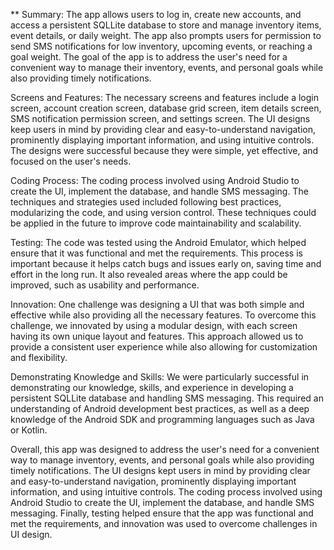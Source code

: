 ** Summary:
The app allows users to log in, create new accounts, and access a persistent SQLLite database to store and manage inventory items, event details, or daily weight. The app also prompts users for permission to send SMS notifications for low inventory, upcoming events, or reaching a goal weight. The goal of the app is to address the user's need for a convenient way to manage their inventory, events, and personal goals while also providing timely notifications.

Screens and Features:
The necessary screens and features include a login screen, account creation screen, database grid screen, item details screen, SMS notification permission screen, and settings screen. The UI designs keep users in mind by providing clear and easy-to-understand navigation, prominently displaying important information, and using intuitive controls. The designs were successful because they were simple, yet effective, and focused on the user's needs.

Coding Process:
The coding process involved using Android Studio to create the UI, implement the database, and handle SMS messaging. The techniques and strategies used included following best practices, modularizing the code, and using version control. These techniques could be applied in the future to improve code maintainability and scalability.

Testing:
The code was tested using the Android Emulator, which helped ensure that it was functional and met the requirements. This process is important because it helps catch bugs and issues early on, saving time and effort in the long run. It also revealed areas where the app could be improved, such as usability and performance.

Innovation:
One challenge was designing a UI that was both simple and effective while also providing all the necessary features. To overcome this challenge, we innovated by using a modular design, with each screen having its own unique layout and features. This approach allowed us to provide a consistent user experience while also allowing for customization and flexibility.

Demonstrating Knowledge and Skills:
We were particularly successful in demonstrating our knowledge, skills, and experience in developing a persistent SQLLite database and handling SMS messaging. This required an understanding of Android development best practices, as well as a deep knowledge of the Android SDK and programming languages such as Java or Kotlin.

Overall, this app was designed to address the user's need for a convenient way to manage inventory, events, and personal goals while also providing timely notifications. The UI designs kept users in mind by providing clear and easy-to-understand navigation, prominently displaying important information, and using intuitive controls. The coding process involved using Android Studio to create the UI, implement the database, and handle SMS messaging. Finally, testing helped ensure that the app was functional and met the requirements, and innovation was used to overcome challenges in UI design.
